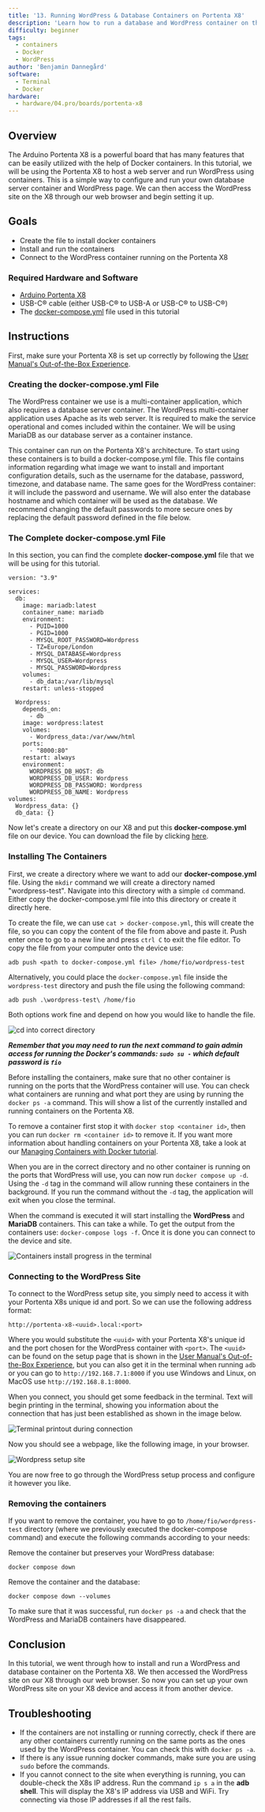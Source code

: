 ```yaml
---
title: '13. Running WordPress & Database Containers on Portenta X8'
description: 'Learn how to run a database and WordPress container on the Portenta X8'
difficulty: beginner
tags:
  - containers
  - Docker
  - WordPress
author: 'Benjamin Dannegård'
software:
  - Terminal
  - Docker
hardware:
  - hardware/04.pro/boards/portenta-x8
---
```


## Overview

The Arduino Portenta X8 is a powerful board that has many features that can be easily utilized with the help of Docker containers. In this tutorial, we will be using the Portenta X8 to host a web server and run WordPress using containers. This is a simple way to configure and run your own database server container and WordPress page. We can then access the WordPress site on the X8 through our web browser and begin setting it up.

## Goals

- Create the file to install docker containers
- Install and run the containers
- Connect to the WordPress container running on the Portenta X8

### Required Hardware and Software

- [Arduino Portenta X8](https://store.arduino.cc/products/portenta-x8)
- USB-C® cable (either USB-C® to USB-A or USB-C® to USB-C®)
- The [docker-compose.yml](assets/docker-compose.rar) file used in this tutorial

## Instructions

First, make sure your Portenta X8 is set up correctly by following the [User Manual's Out-of-the-Box Experience](https://docs.arduino.cc/tutorials/portenta-x8/user-manual#out-of-the-box-experience).

### Creating the **docker-compose.yml** File

The WordPress container we use is a multi-container application, which also requires a database server container. The WordPress multi-container application uses Apache as its web server. It is required to make the service operational and comes included within the container. We will be using MariaDB as our database server as a container instance.

This container can run on the Portenta X8's architecture. To start using these containers is to build a docker-compose.yml file. This file contains information regarding what image we want to install and important configuration details, such as the username for the database, password, timezone, and database name. The same goes for the WordPress container: it will include the password and username. We will also enter the database hostname and which container will be used as the database. We recommend changing the default passwords to more secure ones by replacing the default password defined in the file below.

### The Complete **docker-compose.yml** File

In this section, you can find the complete **docker-compose.yml** file that we will be using for this tutorial.

```
version: "3.9"
    
services:
  db:
    image: mariadb:latest
    container_name: mariadb
    environment:
      - PUID=1000
      - PGID=1000
      - MYSQL_ROOT_PASSWORD=Wordpress
      - TZ=Europe/London
      - MYSQL_DATABASE=Wordpress
      - MYSQL_USER=Wordpress
      - MYSQL_PASSWORD=Wordpress
    volumes:
      - db_data:/var/lib/mysql
    restart: unless-stopped
    
  Wordpress:
    depends_on:
      - db
    image: wordpress:latest
    volumes:
      - Wordpress_data:/var/www/html
    ports:
      - "8000:80"
    restart: always
    environment:
      WORDPRESS_DB_HOST: db
      WORDPRESS_DB_USER: Wordpress
      WORDPRESS_DB_PASSWORD: Wordpress
      WORDPRESS_DB_NAME: Wordpress
volumes:
  Wordpress_data: {}
  db_data: {}
```

Now let's create a directory on our X8 and put this **docker-compose.yml** file on our device. You can download the file by clicking [here](assets/docker-compose.rar).

### Installing The Containers

First, we create a directory where we want to add our **docker-compose.yml** file. Using the `mkdir` command we will create a directory named "wordpress-test". Navigate into this directory with a simple `cd` command. Either copy the docker-compose.yml file into this directory or create it directly here.

To create the file, we can use `cat > docker-compose.yml`, this will create the file, so you can copy the content of the file from above and paste it. Push enter once to go to a new line and press `ctrl C` to exit the file editor. To copy the file from your computer onto the device use:

```
adb push <path to docker-compose.yml file> /home/fio/wordpress-test
```

Alternatively, you could place the `docker-compose.yml` file inside the `wordpress-test` directory and push the file using the following command:

```
adb push .\wordpress-test\ /home/fio
```

Both options work fine and depend on how you would like to handle the file.

![cd into correct directory](assets/webserver-mkdir.png)

***Remember that you may need to run the next command to gain admin access for running the Docker's commands: `sudo su -`  which default password is `fio`***

Before installing the containers, make sure that no other container is running on the ports that the WordPress container will use. You can check what containers are running and what port they are using by running the `docker ps -a` command. This will show a list of the currently installed and running containers on the Portenta X8.

To remove a container first stop it with `docker stop <container id>`, then you can run `docker rm <container id>` to remove it. If you want more information about handling containers on your Portenta X8, take a look at our [Managing Containers with Docker tutorial](https://docs.arduino.cc/tutorials/portenta-x8/docker-container).

When you are in the correct directory and no other container is running on the ports that WordPress will use, you can now run `docker compose up -d`. Using the `-d` tag in the command will allow running these containers in the background. If you run the command without the `-d` tag, the application will exit when you close the terminal.

When the command is executed it will start installing the **WordPress** and **MariaDB** containers. This can take a while. To get the output from the containers use: `docker-compose logs -f`. Once it is done you can connect to the device and site.

![Containers install progress in the terminal](assets/webserver-container-install.png)

### Connecting to the WordPress Site

To connect to the WordPress setup site, you simply need to access it with your Portenta X8s unique id and port. So we can use the following address format:

```
http://portenta-x8-<uuid>.local:<port>
```

Where you would substitute the `<uuid>` with your Portenta X8's unique id and the port chosen for the WordPress container with `<port>`. The `<uuid>` can be found on the setup page that is shown in the [User Manual's Out-of-the-Box Experience](https://docs.arduino.cc/tutorials/portenta-x8/user-manual#out-of-the-box-experience), but you can also get it in the terminal when running `adb` or you can go to `http://192.168.7.1:8000` if you use Windows and Linux, on MacOS use `http://192.168.8.1:8000`.

When you connect, you should get some feedback in the terminal. Text will begin printing in the terminal, showing you information about the connection that has just been established as shown in the image below.

![Terminal printout during connection](assets/webserver-connect-terminal.png)

Now you should see a webpage, like the following image, in your browser.

![Wordpress setup site](assets/webserver-wordpress-site.png)

You are now free to go through the WordPress setup process and configure it however you like.

### Removing the containers ###

If you want to remove the container, you have to go to ```/home/fio/wordpress-test``` directory (where we previously executed the docker-compose command) and execute the following commands according to your needs:

Remove the container but preserves your WordPress database:

```
docker compose down
```

Remove the container and the database:

```
docker compose down --volumes
```

To make sure that it was successful, run ```docker ps -a``` and check that the WordPress and MariaDB containers have disappeared.

## Conclusion

In this tutorial, we went through how to install and run a WordPress and database container on the Portenta X8. We then accessed the WordPress site on our X8 through our web browser. So now you can set up your own WordPress site on your X8 device and access it from another device.

## Troubleshooting

- If the containers are not installing or running correctly, check if there are any other containers currently running on the same ports as the ones used by the WordPress container. You can check this with ``docker ps -a``.
- If there is any issue running docker commands, make sure you are using ``sudo`` before the commands.
- If you cannot connect to the site when everything is running, you can double-check the X8s IP address. Run the command `ip s a` in the **adb shell**. This will display the X8's IP address via USB and WiFi. Try connecting via those IP addresses if all the rest fails.
